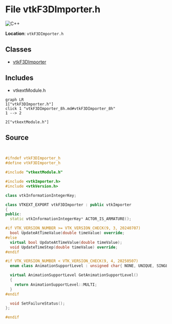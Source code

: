 # File vtkF3DImporter.h

![][C++]

**Location**: `vtkF3DImporter.h`





## Classes

* [vtkF3DImporter](classvtkF3DImporter.md)

## Includes

* vtkextModule.h


```mermaid
graph LR
1["vtkF3DImporter.h"]
click 1 "vtkF3DImporter_8h.md#vtkF3DImporter_8h"
1 --> 2

2["vtkextModule.h"]

```


## Source


```cpp


#ifndef vtkF3DImporter_h
#define vtkF3DImporter_h

#include "vtkextModule.h"

#include <vtkImporter.h>
#include <vtkVersion.h>

class vtkInformationIntegerKey;

class VTKEXT_EXPORT vtkF3DImporter : public vtkImporter
{
public:
  static vtkInformationIntegerKey* ACTOR_IS_ARMATURE();

#if VTK_VERSION_NUMBER >= VTK_VERSION_CHECK(9, 3, 20240707)
  bool UpdateAtTimeValue(double timeValue) override;
#else
  virtual bool UpdateAtTimeValue(double timeValue);
  void UpdateTimeStep(double timeValue) override;
#endif

#if VTK_VERSION_NUMBER < VTK_VERSION_CHECK(9, 4, 20250507)
  enum class AnimationSupportLevel : unsigned char{ NONE, UNIQUE, SINGLE, MULTI };

  virtual AnimationSupportLevel GetAnimationSupportLevel()
  {
    return AnimationSupportLevel::MULTI;
  }
#endif

  void SetFailureStatus();
};

#endif
```


[C++]: https://img.shields.io/badge/language-C%2B%2B-blue (C++)
[public]: https://img.shields.io/badge/-public-brightgreen (public)
[private]: https://img.shields.io/badge/-private-red (private)
[static]: https://img.shields.io/badge/-static-lightgrey (static)
[protected]: https://img.shields.io/badge/-protected-yellow (protected)